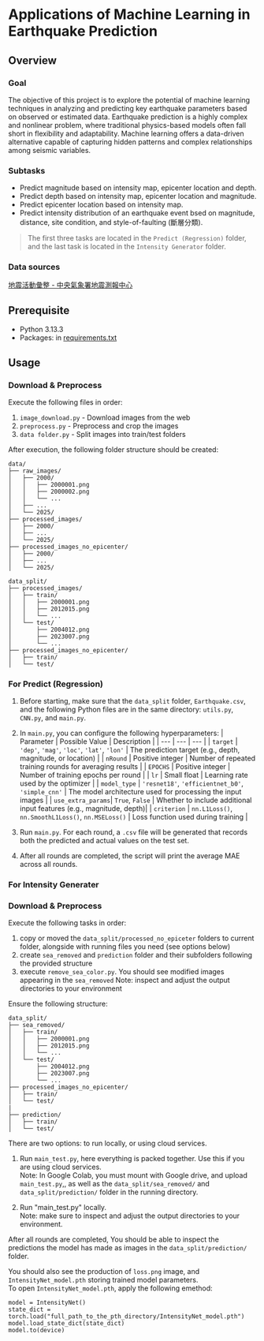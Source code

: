 # Applications of Machine Learning in Earthquake Prediction
## Overview
### Goal
The objective of this project is to explore the potential of machine learning techniques in analyzing and predicting key earthquake parameters based on observed or estimated data. Earthquake prediction is a highly complex and nonlinear problem, where traditional physics-based models often fall short in flexibility and adaptability. Machine learning offers a data-driven alternative capable of capturing hidden patterns and complex relationships among seismic variables.

### Subtasks
* Predict magnitude based on intensity map, epicenter location and depth.
* Predict depth based on intensity map, epicenter location and magnitude.
* Predict epicenter location based on intensity map.
* Predict intensity distribution of an earthquake event bsed on magnitude, distance, site condition, and style-of-faulting (斷層分類).

> The first three tasks are located in the `Predict (Regression)` folder, and the last task is located in the `Intensity Generator` folder.

### Data sources
[地震活動彙整 - 中央氣象署地震測報中心](https://scweb.cwa.gov.tw/zh-tw/earthquake/data)

## Prerequisite
* Python 3.13.3
* Packages: in [requirements.txt](https://github.com/douobb/2025-AI-FinalProject/blob/main/requirements.txt)

## Usage
### Download & Preprocess
Execute the following files in order:
1. `image_download.py` - Download images from the web  
2. `preprocess.py` - Preprocess and crop the images  
3. `data folder.py` - Split images into train/test folders  

After execution, the following folder structure should be created:
```
data/
├── raw_images/
│   ├── 2000/
│   │   ├── 2000001.png
│   │   ├── 2000002.png
│   │   └── ...
│   ├── ...
│   └── 2025/
├── processed_images/
│   ├── 2000/
│   ├── ...
│   └── 2025/
├── processed_images_no_epicenter/
│   ├── 2000/
│   ├── ...
│   └── 2025/
```

```
data_split/
├── processed_images/
│   ├── train/
│   │   ├── 2000001.png
│   │   ├── 2012015.png
│   │   └── ...
│   └── test/
│       ├── 2004012.png
│       ├── 2023007.png
│       └── ...
├── processed_images_no_epicenter/
│   ├── train/
│   └── test/
```
### For Predict (Regression)
1. Before starting, make sure that the `data_split` folder, `Earthquake.csv`, and the following Python files are in the same directory: `utils.py`, `CNN.py`, and `main.py`.
2. In `main.py`, you can configure the following hyperparameters:
   | Parameter | Possible Value | Description |
   | --- | --- | --- |
   | `target` | `'dep'`, `'mag'`, `'loc'`, `'lat'`, `'lon'` | The prediction target (e.g., depth, magnitude, or location) |
   | `nRound` | Positive integer | Number of repeated training rounds for averaging results |
   | `EPOCHS` | Positive integer | Number of training epochs per round |
   | `lr` | Small float | Learning rate used by the optimizer |
   | `model_type` | `'resnet18'`, `'efficientnet_b0'`, `'simple_cnn'` | The model architecture used for processing the input images |
   | `use_extra_params`| `True`, `False` | Whether to include additional input features (e.g., magnitude, depth)|
   | `criterion` | `nn.L1Loss()`, `nn.SmoothL1Loss()`, `nn.MSELoss()` | Loss function used during training |
   
4. Run `main.py`. For each round, a `.csv` file will be generated that records both the predicted and actual values on the test set.
5. After all rounds are completed, the script will print the average MAE across all rounds.


### For Intensity Generater
### Download & Preprocess
Execute the following tasks in order:
1. copy or moved the `data_split/processed_no_epiceter` folders to current folder, alongside with running files you need (see options below)  
2. create `sea_removed` and `prediction` folder and their subfolders following the provided structure
3. execute `remove_sea_color.py`. You should see modified images appearing in the `sea_removed`
Note: inspect and adjust the output directories to your environment

Ensure the following structure:
```
data_split/
├── sea_removed/
│   ├── train/
│   │   ├── 2000001.png
│   │   ├── 2012015.png
│   │   └── ...
│   └── test/
│       ├── 2004012.png
│       ├── 2023007.png
│       └── ...
├── processed_images_no_epicenter/
│   ├── train/
│   └── test/
|
├── prediction/
│   ├── train/
│   └── test/
```
There are two options: to run locally, or using cloud services.

1. Run `main_test.py`, here everything is packed together. Use this if you are using cloud services. <br />
Note: In Google Colab, you must mount with Google drive, and upload `main_test.py`,, as well as the `data_split/sea_removed/` and `data_split/prediction/` folder in the running directory.

3. Run "main_test.py" locally. <br />
Note: make sure to inspect and adjust the output directories to your environment.

After all rounds are completed, You should be able to inspect the predictions the model has made as images in the `data_split/prediction/` folder.

You should also see the production of `loss.png` image, and `IntensityNet_model.pth` storing trained model parameters.  <br />
To open `IntensityNet_model.pth`, apply the following emethod:

```
model = IntensityNet()
state_dict = torch.load("full_path_to_the_pth_directory/IntensityNet_model.pth")
model.load_state_dict(state_dict)
model.to(device)
```
